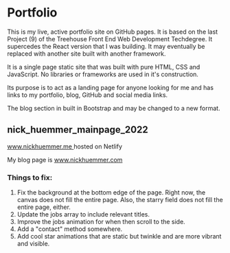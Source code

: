 # Portfolio

This is my live, active portfolio site on GitHub pages.  It is based on the last Project (9) of the Treehouse Front End Web Development Techdegree.  It supercedes the React version that I was building.  It may eventually be replaced with another site built with another framework.

It is a single page static site that was built with pure HTML, CSS and JavaScript.  No libraries or frameworks are used in it's construction.

Its purpose is to act as a landing page for anyone looking for me and has links to my portfolio, blog, GitHub and social media links.  

The blog section in built in Bootstrap and may be changed to a new format. 

## nick_huemmer_mainpage_2022

[www.nickhuemmer.me ](www.nickhuemmer.me)
hosted on Netlify

My blog page is [www.nickhuemmer.com ](www.nickhuemmer.com)


### Things to fix:

1. Fix the background at the bottom edge of the page.  Right now, the canvas does not fill the entire page.  Also, the starry field does not fill the entire page, either.
2. Update the jobs array to include relevant titles.
3. Improve the jobs animation for when then scroll to the side.
4. Add a "contact" method somewhere.
5. Add cool star animations that are static but twinkle and are more vibrant and visible.

